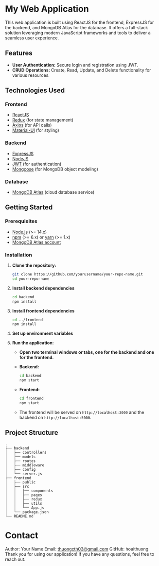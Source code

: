 # My Web Application

This web application is built using ReactJS for the frontend, ExpressJS for the backend, and MongoDB Atlas for the database. It offers a full-stack solution leveraging modern JavaScript frameworks and tools to deliver a seamless user experience.

## Features

- **User Authentication:** Secure login and registration using JWT.
- **CRUD Operations:** Create, Read, Update, and Delete functionality for various resources.

## Technologies Used

### Frontend

- [ReactJS](https://reactjs.org/)
- [Redux](https://redux.js.org/) (for state management)
- [Axios](https://axios-http.com/) (for API calls)
- [Material-UI](https://material-ui.com/) (for styling)

### Backend

- [ExpressJS](https://expressjs.com/)
- [NodeJS](https://nodejs.org/)
- [JWT](https://jwt.io/) (for authentication)
- [Mongoose](https://mongoosejs.com/) (for MongoDB object modeling)

### Database

- [MongoDB Atlas](https://www.mongodb.com/cloud/atlas) (cloud database service)

## Getting Started

### Prerequisites

- [Node.js](https://nodejs.org/) (>= 14.x)
- [npm](https://www.npmjs.com/) (>= 6.x) or [yarn](https://yarnpkg.com/) (>= 1.x)
- [MongoDB Atlas account](https://www.mongodb.com/cloud/atlas/register)

### Installation

1. **Clone the repository:**

   ```bash
   git clone https://github.com/yourusername/your-repo-name.git
   cd your-repo-name
2. **Install backend dependencies**
   ```bash
   cd backend
   npm install

3. **Install frontend dependencies**
   ```bash
   cd ../frontend
   npm install
4. **Set up environment variables**

2. **Run the application:**

    - **Open two terminal windows or tabs, one for the backend and one for the frontend.**

    - **Backend:**
      ```bash
      cd backend
      npm start
      ```

    - **Frontend:**
      ```bash
      cd frontend
      npm start
      ```

    - The frontend will be served on `http://localhost:3000` and the backend on `http://localhost:5000`.

## Project Structure

```plaintext
.
├── backend
│   ├── controllers
│   ├── models
│   ├── routes
│   ├── middleware
│   ├── config
│   └── server.js
├── frontend
│   ├── public
│   ├── src
│   │   ├── components
│   │   ├── pages
│   │   ├── redux
│   │   ├── utils
│   │   └── App.js
│   └── package.json
└── README.md
```



# Contact
Author: Your Name
Email: thuongcth03@gmail.com
GitHub: hoaithuong
Thank you for using our application! If you have any questions, feel free to reach out.


